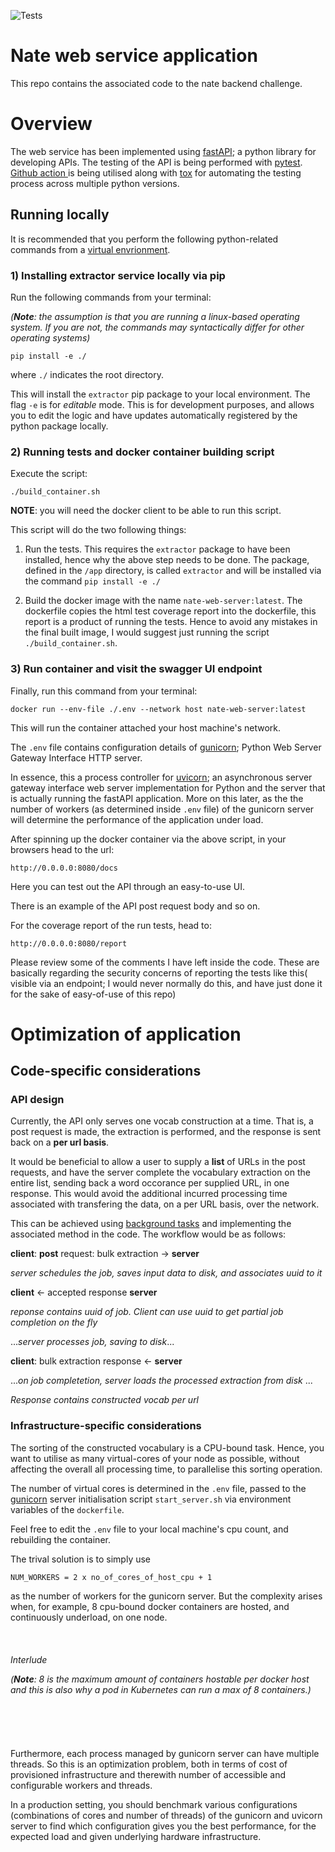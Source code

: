 ![Tests](https://github.com/akinwilson/nate-web-service/actions/workflows/Tests.yml/badge.svg)
# **Nate web service application**
This repo contains the associated code to the nate backend challenge. 

# **Overview**
The web service has been implemented using [fastAPI](https://fastapi.tiangolo.com/); a python library for developing APIs. The testing of the API is being performed with [pytest](https://docs.pytest.org/en/7.1.x/). [Github action ](https://github.com/features/actions) is being utilised along with [tox](https://tox.wiki/en/latest/) for automating the testing process across multiple python versions.

## **Running locally**
It is recommended that you perform the following python-related commands from a [virtual envrionment](https://docs.python.org/3/tutorial/venv.html). 


### 1) **Installing extractor service locally via pip**

Run the following commands from your terminal:

  *(**Note**: the assumption is that you are running a linux-based operating system. If you are not, the commands may syntactically differ for other operating systems)*

`pip install -e ./`

where `./` indicates the root directory. 

This will install the `extractor` pip package to your local environment. The flag `-e` is for *editable* mode. This is for development purposes, and allows you to edit the logic and have updates automatically registered by the python package locally.

### 2) **Running tests and docker container building script**
Execute the script:

`./build_container.sh`

**NOTE**:
you will need the docker client to be able to run this script.

This script will do the two following things:
1. Run the tests. This requires the `extractor` package to have been installed, hence why the above step needs to be done. The package, defined in the `/app` directory, is called `extractor` and will be installed via the command `pip install -e ./`
    
2. Build the docker image with the name `nate-web-server:latest`. The dockerfile copies the html test coverage report into the dockerfile, this report is a product of running the tests. Hence to avoid any mistakes in the final built image, I would suggest just running the script `./build_container.sh`.

### 3) **Run container and visit the swagger UI endpoint**
Finally, run this command from your terminal:

`docker run --env-file ./.env --network host nate-web-server:latest`

This will run the container attached your host machine's network. 

The `.env` file contains configuration details of [gunicorn](https://gunicorn.org/);  Python Web Server Gateway Interface HTTP server.

 In essence, this a process controller for [uvicorn](https://www.uvicorn.org/); an asynchronous server gateway interface web server implementation for Python and the server that is actually running the fastAPI application. More on this later, as the the number of workers (as determined inside `.env` file) of the gunicorn server will determine the performance of the application under load. 

After spinning up the docker container via the above script, in your browsers head to the url:

`http://0.0.0.0:8080/docs`

Here you can test out the API through an easy-to-use UI.

There is an example of the API post request body and so on. 

For the coverage report of the run tests, head to:

`http://0.0.0.0:8080/report`

Please review some of the comments I have left inside the code. These are basically regarding the security concerns of reporting the tests like this( visible via an endpoint; I would never normally do this, and have just done it for the sake of easy-of-use of this repo)


# **Optimization of application**
## **Code-specific considerations**

### **API design**

Currently, the API only serves one vocab construction at a time. That is, a post request is made, the extraction is performed, and the response is sent back on a **per url basis**. 

It would be beneficial to allow a user to supply a **list** of URLs in the post requests, and have the server complete the vocabulary extraction on the entire list, sending back a word occorance per supplied URL, in one response. This would avoid the additional incurred processing time associated with transfering the data, on a per URL basis, over the network.

This can be achieved using [background tasks](https://fastapi.tiangolo.com/tutorial/background-tasks/) and implementing the associated method in the code. The workflow would be as follows:

**client**: **post** request: bulk extraction &#8594; **server** 

*server schedules the job, saves input data to disk, and associates uuid to it*


**client** &#8592; accepted response **server**

*reponse contains uuid of job. Client can use uuid to get partial job completion on the fly* 

...*server processes job, saving to disk*...


**client**: bulk extraction response  &#8592;  **server**


 ...*on job completetion, server loads the processed extraction from disk* ...

*Response contains constructed vocab per url*

### **Infrastructure-specific considerations**

The sorting of the constructed vocabulary is a CPU-bound task. Hence, you want to utilise as many virtual-cores of your node as possible, without affecting the overall all processing time, to parallelise this sorting operation. 

The number of virtual cores is determined in the `.env` file, passed to the [gunicorn](https://gunicorn.org/) server initialisation script `start_server.sh` via environment variables of the `dockerfile`. 

Feel free to edit the `.env` file to your local machine's cpu count, and rebuilding the container. 


The trival solution is to simply use

`NUM_WORKERS = 2 x no_of_cores_of_host_cpu + 1`

as the number of workers for the gunicorn server. But the complexity arises when, for example, 8 cpu-bound docker containers are hosted, and continuously underload, on one node.
<br>
<br>
<br>
<br>
*Interlude*

*(**Note**: 8 is the maximum amount of containers hostable per docker host and this is also why a *pod* in Kubernetes can run a max of 8 containers.)*
<br>
<br>
<br>
<br>
<br>
<br>
 Furthermore, each process managed by gunicorn server can have multiple threads. So this is an optimization problem, both in terms of cost of provisioned infrastructure and therewith number of accessible and configurable workers and threads. 

In a production setting, you should benchmark various configurations (combinations of cores and number of threads) of the gunicorn and uvicorn server to find which configuration gives you the best performance, for the expected load and given underlying hardware infrastructure. 